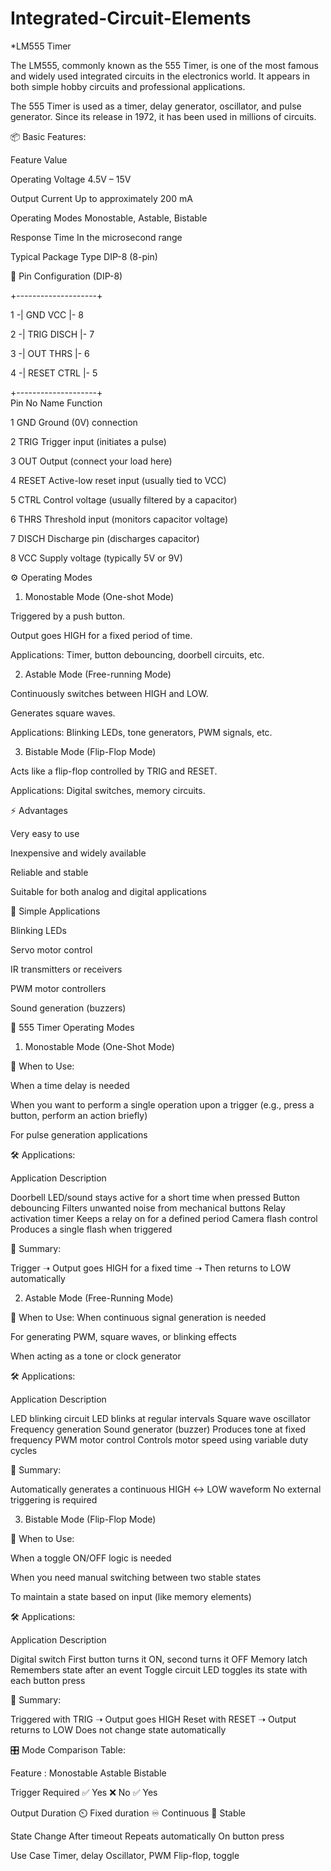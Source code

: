 # Integrated-Circuit-Elements
*LM555 Timer

The LM555, commonly known as the 555 Timer, is one of the most famous and widely used integrated circuits in the electronics world. It appears in both simple hobby circuits and professional applications.

The 555 Timer is used as a timer, delay generator, oscillator, and pulse generator. Since its release in 1972, it has been used in millions of circuits.

📦 Basic Features:

Feature	Value

Operating Voltage	4.5V – 15V

Output Current	Up to approximately 200 mA

Operating Modes	Monostable, Astable, Bistable

Response Time	In the microsecond range

Typical Package Type	DIP-8 (8-pin)

📌 Pin Configuration (DIP-8)

  +--------------------+   
      
  1 -| GND     VCC |- 8
  
  2 -| TRIG   DISCH |- 7
  
  3 -| OUT     THRS |- 6
  
  4 -| RESET  CTRL |- 5
  
  +--------------------+       
Pin No	Name	Function

1	GND	Ground (0V) connection

2	TRIG	Trigger input (initiates a pulse)

3	OUT	Output (connect your load here)

4	RESET	Active-low reset input (usually tied to VCC)

5	CTRL	Control voltage (usually filtered by a capacitor)

6	THRS	Threshold input (monitors capacitor voltage)

7	DISCH	Discharge pin (discharges capacitor)

8	VCC	Supply voltage (typically 5V or 9V)


⚙️ Operating Modes

1. Monostable Mode (One-shot Mode)
 
Triggered by a push button.

Output goes HIGH for a fixed period of time.

Applications: Timer, button debouncing, doorbell circuits, etc.

2. Astable Mode (Free-running Mode)

Continuously switches between HIGH and LOW.

Generates square waves.

Applications: Blinking LEDs, tone generators, PWM signals, etc.

3. Bistable Mode (Flip-Flop Mode)

Acts like a flip-flop controlled by TRIG and RESET.

Applications: Digital switches, memory circuits.

⚡ Advantages

Very easy to use

Inexpensive and widely available

Reliable and stable

Suitable for both analog and digital applications

🧪 Simple Applications

Blinking LEDs

Servo motor control

IR transmitters or receivers

PWM motor controllers

Sound generation (buzzers)

🔷 555 Timer Operating Modes

1. Monostable Mode (One-Shot Mode)

📌 When to Use:

When a time delay is needed

When you want to perform a single operation upon a trigger (e.g., press a button, perform an action briefly)

For pulse generation applications

🛠️ Applications:

Application	Description

Doorbell	LED/sound stays active for a short time when pressed
Button debouncing	Filters unwanted noise from mechanical buttons
Relay activation timer	Keeps a relay on for a defined period
Camera flash control	Produces a single flash when triggered

🎯 Summary:

Trigger ➝ Output goes HIGH for a fixed time ➝ Then returns to LOW automatically

2. Astable Mode (Free-Running Mode)

📌 When to Use:
When continuous signal generation is needed

For generating PWM, square waves, or blinking effects

When acting as a tone or clock generator

🛠️ Applications:

Application	Description

LED blinking circuit	LED blinks at regular intervals
Square wave oscillator	Frequency generation
Sound generator (buzzer)	Produces tone at fixed frequency
PWM motor control	Controls motor speed using variable duty cycles

🎯 Summary:

Automatically generates a continuous HIGH ↔ LOW waveform
No external triggering is required

3. Bistable Mode (Flip-Flop Mode)

📌 When to Use:

When a toggle ON/OFF logic is needed

When you need manual switching between two stable states

To maintain a state based on input (like memory elements)

🛠️ Applications:

Application	Description

Digital switch	First button turns it ON, second turns it OFF
Memory latch	Remembers state after an event
Toggle circuit	LED toggles its state with each button press

🎯 Summary:

Triggered with TRIG ➝ Output goes HIGH
Reset with RESET ➝ Output returns to LOW
Does not change state automatically

🎛️ Mode Comparison Table:

Feature	:      Monostable	  Astable	   Bistable

Trigger Required	✅ Yes	❌ No	✅ Yes

Output Duration	⏲️ Fixed duration	♾️ Continuous	🧭 Stable

State Change	After timeout	Repeats automatically	On button press

Use Case	Timer, delay	Oscillator, PWM	Flip-flop, toggle
